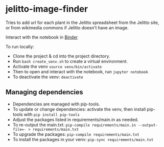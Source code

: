 # jelitto-image-finder
Tries to add url for each plant in the Jelitto spreadsheet from the Jelitto site, or from wikimedia commons if Jelitto doesn't have an image.

Interact with the notebook in [Binder](https://mybinder.org/v2/gh/ann-cooper/jelitto-image-finder/master?urlpath=https%3A%2F%2Fgithub.com%2Fann-cooper%2Fjelitto-image-finder%2Fblob%2Fmaster%2Fjelitto_image_finder.ipynb)

To run locally:
- Clone the project & cd into the project directory.
- Run `bash create_venv.sh` to create a virtual environment.
- Activate the venv `source venv/bin/activate`
- Then to open and interact with the notebook, run `jupyter notebook`
- To deactivate the venv: `deactivate`

## Managing dependencies
- Dependencies are managed with pip-tools.
- To update or change dependencies: activate the venv, then install pip-tools with `pip install pip-tools`
- Adjust the packages listed in requirements/main.in as needed.
- To re-output the main.txt: `pip-compile requirements/main.in --output-file=- > requirements/main.txt`
- To upgrade the packages: `pip-compile requirements/main.txt`
- To install the packages in your venv: `pip-sync requirements/main.txt`

